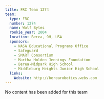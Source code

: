 ```yaml
---
title: FRC Team 1274
team:
  type: FRC
  number: 1274
  name: Wolf Bytes
  rookie_year: 2004
  location: Berea, OH, USA
  sponsors:
    - NASA Educational Programs Office
    - Safeguard
    - SMART Consortium
    - Martha Holden Jennings Foundation
    - Berea-Midpark High School
    - Middleburg Heights Junior High School
  links:
    Website: http://berearobotics.webs.com
---
```

No content has been added for this team